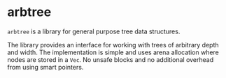 # arbtree

`arbtree` is a library for general purpose tree data structures.

The library provides an interface for working with trees of arbitrary depth and width.
The implementation is simple and uses arena allocation where nodes are stored in a `Vec`.
No unsafe blocks and no additional overhead from using smart pointers.
